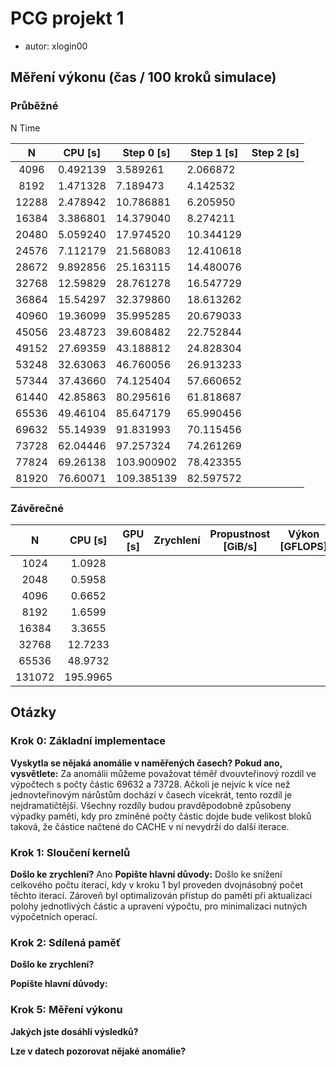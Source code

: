 # PCG projekt 1

-   autor: xlogin00

## Měření výkonu (čas / 100 kroků simulace)

### Průběžné

N Time

|   N   | CPU [s]  | Step 0 [s] | Step 1 [s] | Step 2 [s] |
| :---: | -------- | ---------- | ---------- | ---------- |
| 4096  | 0.492139 | 3.589261   | 2.066872   |            |
| 8192  | 1.471328 | 7.189473   | 4.142532   |            |
| 12288 | 2.478942 | 10.786881  | 6.205950   |            |
| 16384 | 3.386801 | 14.379040  | 8.274211   |            |
| 20480 | 5.059240 | 17.974520  | 10.344129  |            |
| 24576 | 7.112179 | 21.568083  | 12.410618  |            |
| 28672 | 9.892856 | 25.163115  | 14.480076  |            |
| 32768 | 12.59829 | 28.761278  | 16.547729  |            |
| 36864 | 15.54297 | 32.379860  | 18.613262  |            |
| 40960 | 19.36099 | 35.995285  | 20.679033  |            |
| 45056 | 23.48723 | 39.608482  | 22.752844  |            |
| 49152 | 27.69359 | 43.188812  | 24.828304  |            |
| 53248 | 32.63063 | 46.760056  | 26.913233  |            |
| 57344 | 37.43660 | 74.125404  | 57.660652  |            |
| 61440 | 42.85863 | 80.295616  | 61.818687  |            |
| 65536 | 49.46104 | 85.647179  | 65.990456  |            |
| 69632 | 55.14939 | 91.831993  | 70.115456  |            |
| 73728 | 62.04446 | 97.257324  | 74.261269  |            |
| 77824 | 69.26138 | 103.900902 | 78.423355  |            |
| 81920 | 76.60071 | 109.385139 | 82.597572  |            |

### Závěrečné

|   N    | CPU [s]  | GPU [s] | Zrychlení | Propustnost [GiB/s] | Výkon [GFLOPS] |
| :----: | :------: | :-----: | :-------: | :-----------------: | :------------: |
|  1024  |  1.0928  |         |           |                     |                |
|  2048  |  0.5958  |         |           |                     |                |
|  4096  |  0.6652  |         |           |                     |                |
|  8192  |  1.6599  |         |           |                     |                |
| 16384  |  3.3655  |         |           |                     |                |
| 32768  | 12.7233  |         |           |                     |                |
| 65536  | 48.9732  |         |           |                     |                |
| 131072 | 195.9965 |         |           |                     |                |

## Otázky

### Krok 0: Základní implementace

**Vyskytla se nějaká anomálie v naměřených časech? Pokud ano, vysvětlete:**
Za anomálii můžeme považovat téměř dvouvteřinový rozdíl ve výpočtech s počty částic 69632 a 73728. Ačkoli je nejvíc k více než jednovteřinovým nárůstům dochází v časech vícekrát, tento rozdíl je nejdramatičtější. Všechny rozdíly budou pravděpodobně způsobeny výpadky paměti, kdy pro zmíněné počty částic dojde bude velikost bloků taková, že částice načtené do CACHE v ní nevydrží do další iterace.

### Krok 1: Sloučení kernelů

**Došlo ke zrychlení?**
Ano
**Popište hlavní důvody:**
Došlo ke snížení celkového počtu iterací, kdy v kroku 1 byl proveden dvojnásobný počet těchto iterací.
Zároveň byl optimalizován přístup do paměti při aktualizaci polohy jednotlivých částic a upravení výpočtu, pro minimalizaci nutných výpočetních operací.
### Krok 2: Sdílená paměť

**Došlo ke zrychlení?**

**Popište hlavní důvody:**

### Krok 5: Měření výkonu

**Jakých jste dosáhli výsledků?**

**Lze v datech pozorovat nějaké anomálie?**
